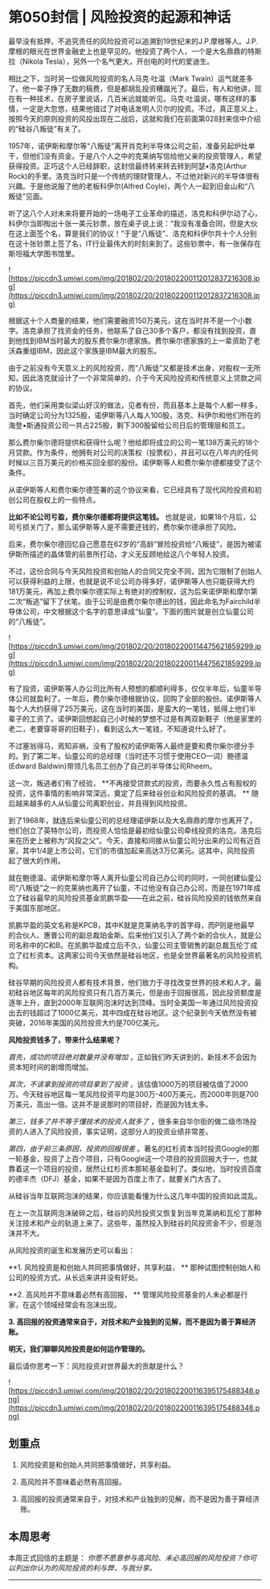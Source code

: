 # 第050封信 | 风险投资的起源和神话

最早没有抵押，不追究责任的风险投资可以追溯到19世纪末的J.P.摩根等人。J.P.摩根的眼光在世界金融史上也是罕见的。他投资了两个人，一个是大名鼎鼎的特斯拉（Nikola Tesla），另外一个名气更大，开创电的时代的爱迪生。

相比之下，当时另一位做风险投资的名人马克·吐温（Mark Twain）运气就差多了。他一辈子挣了无数的稿费，但是都胡乱投资糟蹋光了。最后，有人和他讲，现在有一种技术，在房子里说话，几百米远就能听见。马克·吐温说，哪有这样的事情，一定是大忽悠，结果他错过了对电话发明人贝尔的投资。不过，真正意义上，按照今天的原则投资的风投出现在二战后，这就和我们在前面第028封来信中介绍的“硅谷八叛徒”有关了。

1957年，诺伊斯和摩尔等“八叛徒”离开肖克利半导体公司之前，准备另起炉灶单干，但他们没有资金。于是八个人之中的克莱纳写信给他父亲的投资管理人，希望获得投资。正巧这个人已经辞职，这封信最终转来转去转到阿瑟•洛克(Arthur Rock)的手里。洛克当时只是一个传统的理财管理人，不过他对新兴的半导体很有兴趣。于是他说服了他的老板科伊尔(Alfred Coyle)，两个人一起到旧金山和“八叛徒”见面。

听了这八个人对未来将要开始的一场电子工业革命的描述，洛克和科伊尔动了心，科伊尔当即掏出十张一美元钞票，放在桌子说上说：“我没有准备合同，但是大伙在这上面签个名，算是我们的协议！”于是“八叛徒”、洛克和科伊尔共十个人分别在这十张钞票上签了名，IT行业最伟大的时刻来到了。这些钞票中，有一张保存在斯坦福大学图书馆里。

![https://piccdn3.umiwi.com/img/201802/20/201802200112012837216308.jpg](https://piccdn3.umiwi.com/img/201802/20/201802200112012837216308.jpg)

根据这十个人商量的结果，他们需要融资150万美元，这在当时并不是一个小数字。洛克承担了找资金的任务，他联系了自己30多个客户，都没有找到投资，直到他找到IBM当时最大的股东费尔柴尔德家族。费尔柴尔德家族的上一辈资助了老沃森重组IBM，因此这个家族是IBM最大的股东。

由于之前没有今天意义上的风险投资，而“八叛徒”又都是技术出身，对股权一无所知，因此洛克就设计了一个非常简单的，介于今天风险投资和传统意义上贷款之间的协议。

首先，他们采用类似梁山好汉的做法，见者有份，而且基本上是每个人都一样多，当时确定公司分为1325股，诺伊斯等八人每人100股，洛克、科伊尔和他们所在的海登•斯通投资公司一共占225股，剩下300股留给公司日后的管理层和员工。

那么费尔柴尔德将提供和获得什么呢？他给即将成立的公司一笔138万美元的18个月贷款。作为条件，他拥有对公司的决策权（投票权），并且可以在八年内的任何时候以三百万美元的价格买回全部的股份。诺伊斯等人和费尔柴尔德都接受了这个条件。

从诺伊斯等人和费尔柴尔德签署的这个协议来看，它已经具有了现代风险投资和初创公司在股权上的一些特点。

 **比如不论公司亏盈，费尔柴尔德都将提供这笔钱。** 也就是说，如果18个月后，公司亏损关门了，那么诺伊斯等人是不需要还钱的，费尔柴尔德承担了风险。

后来，费尔柴尔德回忆自己愿意在62岁的“高龄”冒险投资给“八叛徒”，是因为被诺伊斯所描述的晶体管的前景所打动，才义无反顾地给这八个年轻人投资。

不过，这份合同与今天风险投资和创始人的合同又完全不同，因为它限制了创始人可以获得利益的上限，也就是说不论公司办得多好，诺伊斯等人也只能获得大约181万美元，再加上费尔柴尔德实际上有绝对的控制权，这为后来诺伊斯和摩尔第二次“叛逃”留下了伏笔。由于公司是由费尔柴尔德出的钱，因此命名为Fairchild半导体公司，中文根据这个名字的意思译成“仙童”。下面的图片就是创立仙童公司的“八叛徒”。

![https://piccdn3.umiwi.com/img/201802/20/201802200114475621859299.jpg](https://piccdn3.umiwi.com/img/201802/20/201802200114475621859299.jpg)

有了投资，诺伊斯等人办公司比所有人预想的都顺利得多，仅仅半年后，仙童半导体公司就盈利了。一年后，费尔柴尔德根据协议，回购了全部的股份。诺伊斯等人每个人大约获得了25万美元，这在当时的美国，是蛮大的一笔钱，抵得上他们半辈子的工资了。诺伊斯回想起自己小时候的梦想不过是有两双新鞋子（他是家里的老二，老要穿哥哥的旧鞋子），看到这么大一笔钱，不知道说什么好了。

不过塞翁得马，焉知非祸，没有了股权的诺伊斯等人最终是要和费尔柴尔德分手的。到了第二年，仙童公司的总经理（当时还不习惯于使用CEO一词）鲍德温(Edward Baldwin)带领几名员工创办了自己的半导体公司Rheem。

这一次，叛逃者们有了经验， **不再接受贷款式的投资，而要永久性占有股权的投资，这件事情的影响非常深远，奠定了后来硅谷创业和风险投资的基调。 ** 随后越来越多的人从仙童公司离职创业，并且得到风险投资。

到了1968年，就连后来仙童公司的总经理诺伊斯以及大名鼎鼎的摩尔也离开了，他们创立了英特尔公司，而投资人恰恰是最初给仙童公司牵线投资的洛克。洛克后来在历史上被称为“风投之父”。今天，直接和间接从仙童公司分出来的公司有近百家，其中1/4是上市公司，它们的市值加起来高达3万亿美元。这其中，风险投资起了很大的作用。

就在鲍德温、诺伊斯和摩尔等人离开仙童公司自己办公司的同时，一同创建仙童公司“八叛徒”之一的克莱纳也离开了仙童，不过他没有自己办公司，而是在1971年成立了硅谷最早的风险投资基金凯鹏华盈——在此之前，硅谷风险投资的钱依然来自于美国东部地区。

凯鹏华盈的英文名称是KPCB，其中K就是克莱纳名字的首字母，而P则是他最早的合伙人、惠普公司的副总裁珀金斯。后来他们又引入了两个新的合伙人，就是公司名称中的C和B。在凯鹏华盈成立后不久，仙童公司主管销售的副总裁瓦伦丁成立了红杉资本。这两家公司今天依然是硅谷地区，也是全世界最著名的风险投资机构。

硅谷早期的风险投资人都有技术背景，他们致力于寻找改变世界的技术和人才。最初硅谷地区每年的风险投资只有几百万美元，但是由于回报很高，因此投资额度是逐年上升，直到2000年互联网泡沫时达到顶峰。当时全美国一年通过风险投资投出去的钱超过了1000亿美元，其中四成在硅谷地区。这个纪录到今天依然没有被突破，2016年美国的风险投资大约是700亿美元。

 **风险投资钱多了，带来什么结果呢？**

 *首先，成功的项目绝对数量并没有增加* ，正如我们昨天讲到的，新技术不会因为资本短时间的剧增而增加。

 *其次，不该拿到投资的项目拿到了投资* ，该估值1000万的项目被估值了2000万。今天硅谷地区每一笔风险投资平均是300万-400万美元，而2000年则是700万美元，高出一倍。这并不是说那时的项目好，而是因为钱太多。

 *第三，钱多了并不等于懂技术的投资人就多了* ，很多来自华尔街的做二级市场投资的人进入了风险投资，事实证明，这部分人的投资业绩非常差。

 *第四，由于前三条原因，投资的回报很差* 。著名的红杉资本当时投资Google的那一轮基金，投资了上百个项目，只有Google这一个项目的投资回报大于一，也就靠着这一个项目的投资，居然让红杉资本那轮基金盈利了。类似地，当时投资百度的德丰杰（DFJ）基金，如果不是因为百度上市了，就要关门大吉了。

从硅谷当年互联网泡沫的结果，你应该能看懂为什么这几年中国的投资如此混乱。

在上一次互联网泡沫破碎之后，硅谷的风险投资又恢复到当年克莱纳和瓦伦丁那种关注技术和产业的轨道上来了。这些年，虽然投入到硅谷的风投资金不少，但是泡沫并不大。

从风险投资的诞生和发展历史可以看出：

 **1. 风险投资是和创始人共同把事情做好，共享利益， ** 那种试图控制创始人和公司的投资方式，从长远来讲并没有好处。

 **2. 高风险并不意味着必然有高回报， ** 管理风险投资基金的人未必都是行家，在这个领域经常会有泡沫出现。

 **3. 高回报的投资通常来自于，对技术和产业独到的见解，而不是因为善于算经济账。**

 **明天，我们聊聊风险投资是如何运作管理的。**

最后请你思考一下：风险投资对世界最大的贡献是什么？

![https://piccdn3.umiwi.com/img/201802/20/201802200116395175488348.png](https://piccdn3.umiwi.com/img/201802/20/201802200116395175488348.png)

## 划重点

1. 风险投资是和创始人共同把事情做好，共享利益。

2. 高风险并不意味着必然有高回报。

3. 高回报的投资通常来自于，对技术和产业独到的见解，而不是因为善于算经济账。

## 本周思考

本周正式回信的主题是： *你愿不愿意参与高风险、未必高回报的风险投资？你可以列出你认为的风险投资的利与弊，与我分享。* 

---
